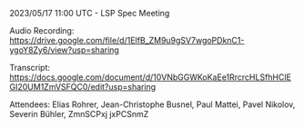 2023/05/17 11:00 UTC - LSP Spec Meeting

Audio Recording: https://drive.google.com/file/d/1ElfB_ZM9u9gSV7wgoPDknC1-ygoY8Zy6/view?usp=sharing

Transcript: https://docs.google.com/document/d/10VNbGGWKoKaEe1RrcrcHLSfhHClEGI20UM1ZmVSFQC0/edit?usp=sharing

Attendees: Elias Rohrer, Jean-Christophe Busnel, Paul Mattei, Pavel Nikolov, Severin Bühler, ZmnSCPxj jxPCSnmZ
